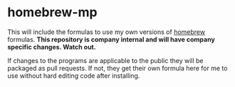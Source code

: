 # homebrew-mp

This will include the formulas to use my own versions of [homebrew](https://github.com/Homebrew/homebrew) formulas.
__This repository is company internal and will have company specific changes. Watch out.__

If changes to the programs are applicable to the public they will be packaged as pull requests. If not, they get their own formula here for me to use without hard editing code after installing.
